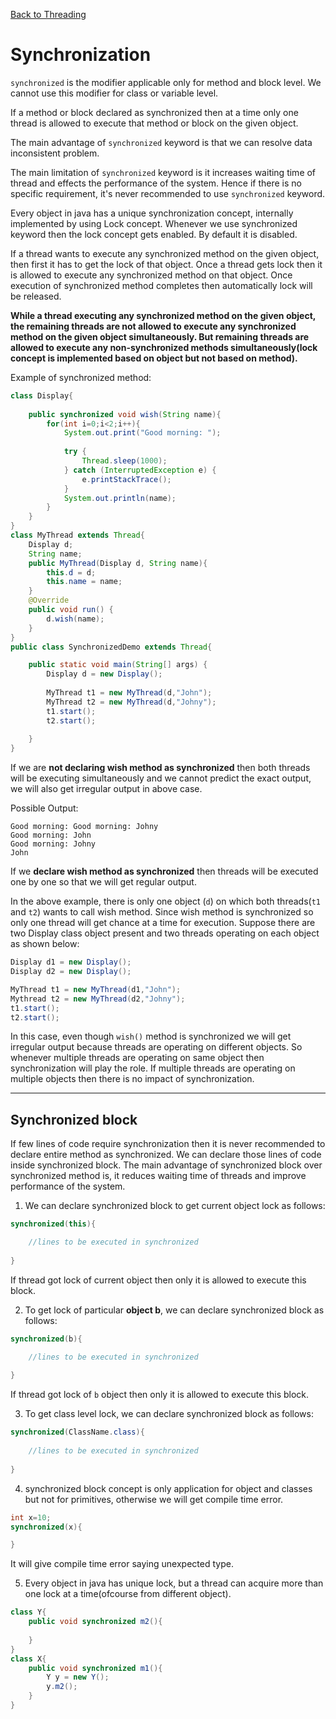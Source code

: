 [Back to Threading](../README.md)
# Synchronization

`synchronized` is the modifier applicable only for method and block level. We cannot use this modifier for class or variable level.

If a method or block declared as synchronized then at a time only one thread is allowed to execute that method or block on the given object.

The main advantage of `synchronized` keyword is that we can resolve data inconsistent problem.

The main limitation of `synchronized` keyword is it increases waiting time of thread and effects the performance of the system. Hence if there is no specific requirement, it's never recommended to use `synchronized` keyword.

Every object in java has a unique synchronization concept, internally implemented by using Lock concept. Whenever we use synchronized keyword then the lock concept gets enabled. By default it is disabled.

If a thread wants to execute any synchronized method on the given object, then first it has to get the lock of that object. Once a thread gets lock then it is allowed to execute any synchronized method on that object. Once execution of synchronized method completes then automatically lock will be released.

**While a thread executing any synchronized method on the given object, the remaining threads are not allowed to execute any synchronized method on the given object simultaneously. But remaining threads are allowed to execute any non-synchronized methods simultaneously(lock concept is implemented based on object but not based on method).** 

Example of synchronized method:

```java
class Display{
	
	public synchronized void wish(String name){
		for(int i=0;i<2;i++){
			System.out.print("Good morning: ");
			
			try {
				Thread.sleep(1000);
			} catch (InterruptedException e) {
				e.printStackTrace();
			}
			System.out.println(name);
		}
	}
}
class MyThread extends Thread{
	Display d;
	String name;
	public MyThread(Display d, String name){
		this.d = d;
		this.name = name;
	}
	@Override
	public void run() {
		d.wish(name);
	}
}
public class SynchronizedDemo extends Thread{

	public static void main(String[] args) {
		Display d = new Display();
		
		MyThread t1 = new MyThread(d,"John");
		MyThread t2 = new MyThread(d,"Johny");
		t1.start();
		t2.start();
		
	}
}

```

If we are **not declaring wish method as synchronized** then both threads will be executing simultaneously and we cannot predict the exact output, we will also get irregular output in above case.

Possible Output:

```
Good morning: Good morning: Johny
Good morning: John
Good morning: Johny
John
```

If we **declare wish method as synchronized** then threads will be executed one by one so that we will get regular output.

In the above example, there is only one object (`d`) on which both threads(`t1` and `t2`) wants to call wish method. Since wish method is synchronized so only one thread will get chance at a time for execution. Suppose there are two Display class object present and two threads operating on each object as shown below:

```java
Display d1 = new Display();
Display d2 = new Display();

MyThread t1 = new MyThread(d1,"John");
Mythread t2 = new MyThread(d2,"Johny");
t1.start();
t2.start();
```

In this case, even though `wish()` method is synchronized we will get irregular output because threads are operating on different objects. So whenever multiple threads are operating on same object then synchronization will play the role. If multiple threads are operating on multiple objects then there is no impact of synchronization.

******

## Synchronized block

If few lines of code require synchronization then it is never recommended to declare entire method as synchronized. We can declare those lines of code inside synchronized block. The main advantage of synchronized block over synchronized method is, it reduces waiting time of threads and improve performance of the system. 

1. We can declare synchronized block to get current object lock as follows:

```java
synchronized(this){

    //lines to be executed in synchronized
    
}
```

If thread got lock of current object then only it is allowed to execute this block.

2. To get lock of particular **object b**, we can declare synchronized block as follows:

```java
synchronized(b){

    //lines to be executed in synchronized
    
}
```
If thread got lock of `b` object then only it is allowed to execute this block.

3. To get class level lock, we can declare synchronized block as follows:

```java
synchronized(ClassName.class){
    
    //lines to be executed in synchronized
    
}
```

4. synchronized block concept is only application for object and classes but not for primitives, otherwise we will get compile time error.

```java
int x=10;
synchronized(x){

}
```

It will give compile time error saying unexpected type.

5. Every object in java has unique lock, but a thread can acquire more than one lock at a time(ofcourse from different object).

```java
class Y{
    public void synchronized m2(){
    
    }
}
class X{
    public void synchronized m1(){
        Y y = new Y();
        y.m2();
    }
}
```